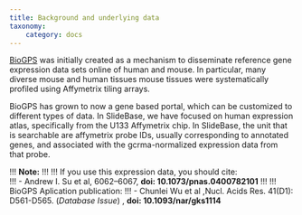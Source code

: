 ```yaml
---
title: Background and underlying data
taxonomy:
    category: docs
---
```

[BioGPS](http://biogps.org/)  was  initially  created  as  a  mechanism  to  disseminate  reference  gene expression  data   sets  online of  human  and  mouse.   In  particular,  many  diverse mouse  and  human  tissues  mouse  tissues  were  systematically  profiled  using Affymetrix tiling arrays. 

BioGPS has grown to now  a gene based portal, which can be customized to different types of data.  In  SlideBase, we  have  focused  on  human  expression  atlas,  specifically  from  the U133 Affymetrix chip. In SlideBase, the unit that is searchable are affymetrix probe IDs,  usually  corresponding  to  annotated genes, and associated  with  the  gcrma-normalized expression data from that probe.  

!!! <i class="fa fa-exclamation-circle"></i> **Note:**
!!!
!!! If you use this expression data, you should cite:   
!!! -  Andrew I. Su et al,  6062–6067, **doi: 10.1073/pnas.0400782101**
!!!
!!! BioGPS Aplication publication:
!!! - Chunlei Wu et al ,Nucl. Acids Res. 41(D1): D561-D565. (*Database Issue*) , **doi: 10.1093/nar/gks1114**